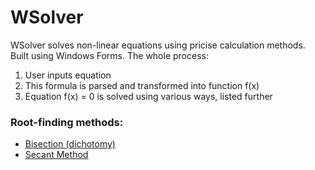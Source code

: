 # WSolver
WSolver solves non-linear equations using pricise calculation methods. Built using Windows Forms.
The whole process: 
1. User inputs equation
2. This formula is parsed and transformed into function f(x)
3. Equation f(x) = 0 is solved using various ways, listed further

### Root-finding methods:
* [Bisection (dichotomy)](WSolver/Dichotomy.cs)
* [Secant Method](WSolver/Secant.cs)

